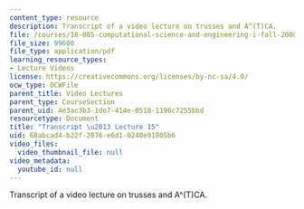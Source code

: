 ```yaml
---
content_type: resource
description: Transcript of a video lecture on trusses and A^(T)CA.
file: /courses/18-085-computational-science-and-engineering-i-fall-2008/68abcad4b22f2076e6d10240e91805b6_18-085F08-L15.pdf
file_size: 99600
file_type: application/pdf
learning_resource_types:
- Lecture Videos
license: https://creativecommons.org/licenses/by-nc-sa/4.0/
ocw_type: OCWFile
parent_title: Video Lectures
parent_type: CourseSection
parent_uid: 4e3ac3b3-1de7-414e-0518-1196c7255bbd
resourcetype: Document
title: "Transcript \u2013 Lecture 15"
uid: 68abcad4-b22f-2076-e6d1-0240e91805b6
video_files:
  video_thumbnail_file: null
video_metadata:
  youtube_id: null
---
```

Transcript of a video lecture on trusses and A^(T)CA.